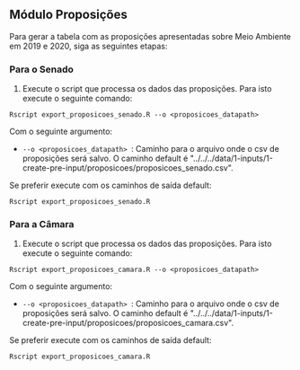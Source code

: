 ## Módulo Proposições

Para gerar a tabela com as proposições apresentadas sobre Meio Ambiente em 2019 e 2020, siga as seguintes etapas:

### Para o Senado

1. Execute o script que processa os dados das proposições. Para isto execute o seguinte comando:

```
Rscript export_proposicoes_senado.R --o <proposicoes_datapath>
```

Com o seguinte argumento:

* `--o <proposicoes_datapath> `: Caminho para o arquivo onde o csv de proposições será salvo. O caminho default é "../../../data/1-inputs/1-create-pre-input/proposicoes/proposicoes_senado.csv".

Se preferir execute com os caminhos de saída default:

```
Rscript export_proposicoes_senado.R
```

### Para a Câmara

1. Execute o script que processa os dados das proposições. Para isto execute o seguinte comando:

```
Rscript export_proposicoes_camara.R --o <proposicoes_datapath>
```

Com o seguinte argumento:

* `--o <proposicoes_datapath> `: Caminho para o arquivo onde o csv de proposições será salvo. O caminho default é "../../../data/1-inputs/1-create-pre-input/proposicoes/proposicoes_camara.csv".

Se preferir execute com os caminhos de saída default:

```
Rscript export_proposicoes_camara.R
```